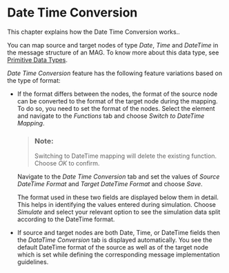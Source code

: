 <!-- loio1c0983456eae4b3dbcf314096a9ae52c -->

# Date Time Conversion

This chapter explains how the Date Time Conversion works..

You can map source and target nodes of type *Date*, *Time* and *DateTime* in the message structure of an MAG. To know more about this data type, see [Primitive Data Types](primitive-data-types-72a8e9e.md).

*Date Time Conversion* feature has the following feature variations based on the type of format:

-   If the format differs between the nodes, the format of the source node can be converted to the format of the target node during the mapping. To do so, you need to set the format of the nodes. Select the element and navigate to the *Functions* tab and choose *Switch to DateTime Mapping*.

    > ### Note:  
    > Switching to DateTime mapping will delete the existing function. Choose *OK* to confirm.

    Navigate to the *Date Time Conversion* tab and set the values of *Source DateTime Format* and *Target DateTime Format* and choose *Save*.

    The format used in these two fields are displayed below them in detail. This helps in identifying the values entered during simulation. Choose *Simulate* and select your relevant option to see the simulation data split according to the DateTime format.

-   If source and target nodes are both Date, Time, or DateTime fields then the *DataTime Conversion* tab is displayed automatically. You see the default DateTime format of the source as well as of the target node which is set while defining the corresponding message implementation guidelines.


